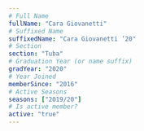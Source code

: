 ```yaml
---
# Full Name
fullName: "Cara Giovanetti"
# Suffixed Name
suffixedName: "Cara Giovanetti ’20"
# Section
section: "Tuba"
# Graduation Year (or name suffix)
gradYear: "2020"
# Year Joined
memberSince: "2016"
# Active Seasons
seasons: ["2019/20"]
# Is active member?
active: "true"
---
```


